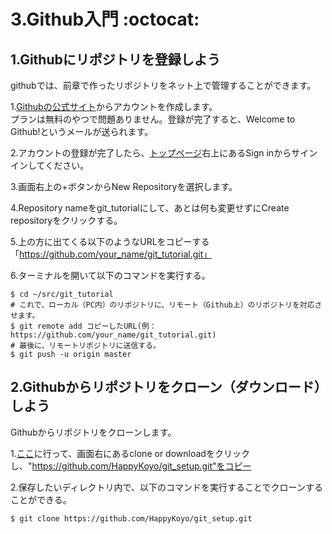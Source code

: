 3.Github入門 :octocat:
====

## 1.Githubにリポジトリを登録しよう
githubでは、前章で作ったリポジトリをネット上で管理することができます。

1.[Githubの公式サイト](https://github.com/join?source=experiment-header-dropdowns-home)からアカウントを作成します。  
プランは無料のやつで問題ありません。登録が完了すると、Welcome to Github!というメールが送られます。  

2.アカウントの登録が完了したら、[トップページ](https://github.com/)右上にあるSign inからサインインしてください。  

3.画面右上の+ボタンからNew Repositoryを選択します。

4.Repository nameをgit_tutorialにして、あとは何も変更せずにCreate repositoryをクリックする。

5.上の方に出てくる以下のようなURLをコピーする「https://github.com/your_name/git_tutorial.git」

6.ターミナルを開いて以下のコマンドを実行する。

```
$ cd ~/src/git_tutorial
# これで、ローカル（PC内）のリポジトリに、リモート（Github上）のリポジトリを対応させます。
$ git remote add コピーしたURL(例：https://github.com/your_name/git_tutorial.git)
# 最後に、リモートリポジトリに送信する。
$ git push -u origin master
```

## 2.Githubからリポジトリをクローン（ダウンロード）しよう
Githubからリポジトリをクローンします。

1.[ここ](https://github.com/HappyKoyo/git_setup)に行って、画面右にあるclone or downloadをクリックし、"https://github.com/HappyKoyo/git_setup.git"をコピー

2.保存したいディレクトリ内で、以下のコマンドを実行することでクローンすることができる。

```
$ git clone https://github.com/HappyKoyo/git_setup.git
```
